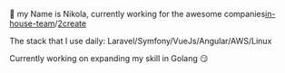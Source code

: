 👋 my Name is Nikola, currently working for the awesome companies[in-house-team](https://in-houseteam.com/)/[2create](https://2create.io/)

The stack that I use daily: Laravel/Symfony/VueJs/Angular/AWS/Linux

Currently working on expanding my skill in Golang 😏
